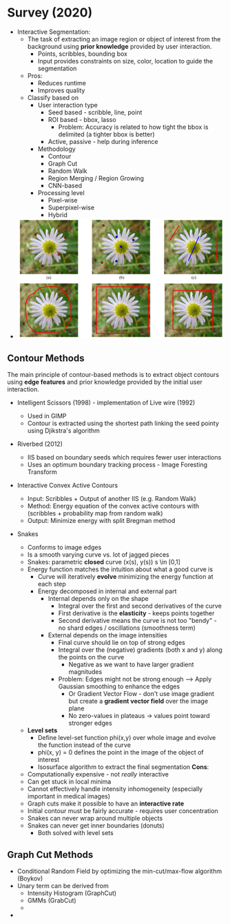 # Survey (2020)

-	Interactive Segmentation: 
	-	The task of extracting an image region or object of interest from the background using **prior knowledge** provided by user interaction.
		-	Points, scribbles, bounding box
		-	Input provides constraints on size, color, location to guide the segmentation
	-	Pros:
		-	Reduces runtime
		-	Improves quality
	-	Classify based on
		-	User interaction type
			-	Seed based - scribble, line, point
			-	ROI based - bbox, lasso
				-	Problem: Accuracy is related to how tight the bbox is delimited (a tighter bbox is better)
			-	Active, passive - help during inference
		-	Methodology
			-	Contour
			-	Graph Cut
			-	Random Walk
			-	Region Merging / Region Growing
			-	CNN-based
		-	Processing level
			-	Pixel-wise
			-	Superpixel-wise
			-	Hybrid
-	![](../../images/user-inputs.png)


## Contour Methods
The main principle of contour-based methods is to
extract object contours using **edge features** and prior
knowledge provided by the initial user interaction.
-	Intelligent Scissors (1998) - implementation of Live wire (1992)
	-	Used in GIMP
	-	Contour is extracted using the shortest path linking the seed pointy using Djikstra's algorithm
-	Riverbed (2012)
	-	IIS based on boundary seeds which requires fewer user interactions 
	-	Uses an optimum boundary tracking process - Image Foresting Transform

-	Interactive Convex Active Contours
	-	Input: Scribbles + Output of another IIS (e.g. Random Walk)
	-	Method: Energy equation of the convex active contours with (scribbles + probability map from random walk)
	-	Output: Minimize energy with split Bregman method
-	Snakes
	-	Conforms to image edges
	-	Is a smooth varying curve vs. lot of jagged pieces
	-	Snakes: parametric **closed** curve (x(s), y(s)) s \in [0,1]
	-	Energy function matches the intuition about what a good curve is
		-	Curve will iteratively **evolve** minimizing the energy function at each step
		-	Energy decomposed in internal and external part 
			-	Internal depends only on the shape
				-	Integral over the first and second derivatives of the curve
				-	First derivative is the **elasticity** - keeps points together
				-	Second derivative means the curve is not too "bendy" - no shard edges / oscillations (smoothness term)
			-	External depends on the image intensities
				-	Final curve should lie on top of strong edges
				-	Integral over the (negative) gradients (both x and y) along the points on the curve
					-	Negative as we want to have larger gradient magnitudes 
				-	Problem: Edges might not be strong enough --> Apply Gaussian smoothing to enhance the edges 	
					-	Or Gradient Vector Flow - don't use image gradient but create a **gradient vector field** over the image plane
					-	No zero-values in plateaus -> values point toward stronger edges 
	-	**Level sets**
		-	Define level-set function phi(x,y) over whole image and evolve the function instead of the curve
		-	phi(x, y) = 0 defines the point in the image of the object of interest
		-	Isosurface algorithm to extract the final segmentation
**Cons**:
	-	Computationally expensive - not *really* interactive
	-	Can get stuck in local minima
	-	Cannot effectively handle intensity inhomogeneity (especially important in medical images)
	-	Graph cuts make it possible to have an **interactive rate**
	-	Initial contour must be fairly accurate - requires user concentration
	-	Snakes can never wrap around multiple objects
	-	Snakes can never get inner boundaries (donuts)
		-	Both solved with level sets
## Graph Cut Methods
-	Conditional Random Field by optimizing the min-cut/max-flow algorithm (Boykov)
-	Unary term can be derived from
	-	Intensity Histogram (GraphCut)
	-	GMMs (GrabCut)
	-	
-	







